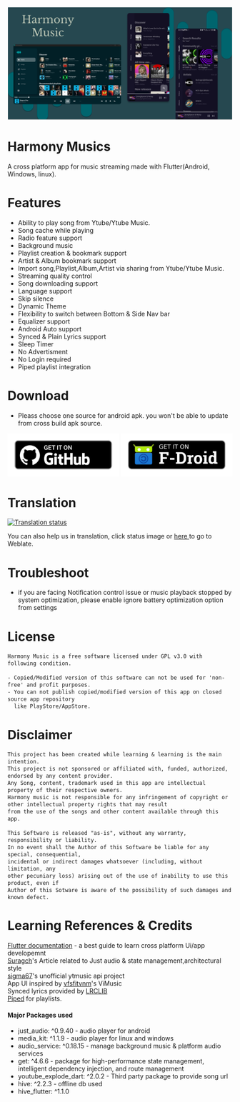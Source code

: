 <img src="https://github.com/anandnet/Harmony-Music/blob/main/cover.png" width="1200" >

# Harmony Musics
A cross platform app for music streaming made with Flutter(Android, Windows, linux).

# Features
* Ability to play song from Ytube/Ytube Music.
* Song cache while playing
* Radio feature support
* Background music
* Playlist creation & bookmark support
* Artist & Album bookmark support
* Import song,Playlist,Album,Artist via sharing from Ytube/Ytube Music.
* Streaming quality control
* Song downloading support
* Language support
* Skip silence
* Dynamic Theme
* Flexibility to switch between Bottom & Side Nav bar
* Equalizer support
* Android Auto support
* Synced & Plain Lyrics support
* Sleep Timer
* No Advertisment
* No Login required
* Piped playlist integration


# Download
* Pleass choose one source for android apk. you won't be able to update from cross build apk source.

<a href="https://github.com/anandnet/Harmony-Music/releases/latest"><img src ="https://github.com/anandnet/Harmony-Music/blob/main/don_github.png" width = "250"></a> <a href= "https://f-droid.org/packages/com.anandnet.harmonymusic"><img src = "https://github.com/anandnet/Harmony-Music/blob/main/down_fdroid.png" width = '250'></a></a> 

# Translation
<a href="https://hosted.weblate.org/engage/harmony-music/">
<img src="https://hosted.weblate.org/widget/harmony-music/project-translations/multi-auto.svg" alt="Translation status" />
</a>

You can also help us in translation, click status image or <a href="https://hosted.weblate.org/projects/harmony-music/project-translations/"> here </a> to go to Weblate.

# Troubleshoot
* if you are facing Notification control issue or music playback stopped by system optimization, please enable ignore battery optimization option from settings

# License
```
Harmony Music is a free software licensed under GPL v3.0 with following condition.

- Copied/Modified version of this software can not be used for 'non-free' and profit purposes.
- You can not publish copied/modified version of this app on closed source app repository
  like PlayStore/AppStore.

```


# Disclaimer
```
This project has been created while learning & learning is the main intention.
This project is not sponsored or affiliated with, funded, authorized, endorsed by any content provider.
Any Song, content, trademark used in this app are intellectual property of their respective owners.
Harmony music is not responsible for any infringement of copyright or other intellectual property rights that may result
from the use of the songs and other content available through this app.

This Software is released "as-is", without any warranty, responsibility or liability.
In no event shall the Author of this Software be liable for any special, consequential,
incidental or indirect damages whatsoever (including, without limitation, any 
other pecuniary loss) arising out of the use of inability to use this product, even if
Author of this Sotware is aware of the possibility of such damages and known defect.
```

# Learning References & Credits
<a href = 'https://docs.flutter.dev/'>Flutter documentation</a> - a best guide to learn cross platform Ui/app developemnt<br/>
<a href = 'https://suragch.medium.com/'>Suragch</a>'s Article related to Just audio & state management,architectural style<br/>
<a href = 'https://github.com/sigma67'>sigma67</a>'s unofficial ytmusic api project<br/>
App UI inspired by <a href = 'https://github.com/vfsfitvnm'>vfsfitvnm</a>'s ViMusic<br/>
Synced lyrics provided by <a href = 'https://lrclib.net' >LRCLIB</a> <br/>
<a href = 'https://piped.video' >Piped</a> for playlists.

#### Major Packages used
* just_audio: ^0.9.40  -  audio player for android
* media_kit: ^1.1.9 - audio player for linux and windows
* audio_service: ^0.18.15 - manage background music & platform audio services
* get: ^4.6.6 -  package for high-performance state management, intelligent dependency injection, and route management
* youtube_explode_dart: ^2.0.2 - Third party package to provide song url
* hive: ^2.2.3 - offline db used 
* hive_flutter: ^1.1.0


